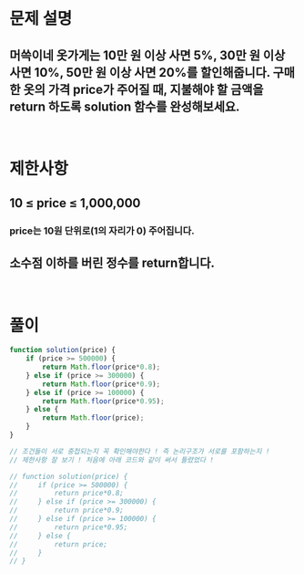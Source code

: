 # 문제 설명
## 머쓱이네 옷가게는 10만 원 이상 사면 5%, 30만 원 이상 사면 10%, 50만 원 이상 사면 20%를 할인해줍니다. 구매한 옷의 가격 price가 주어질 때, 지불해야 할 금액을 return 하도록 solution 함수를 완성해보세요.



<br>

# 제한사항
## 10 ≤ price ≤ 1,000,000
### price는 10원 단위로(1의 자리가 0) 주어집니다.
## 소수점 이하를 버린 정수를 return합니다.

<br>

# 풀이

```js
function solution(price) {
    if (price >= 500000) {
        return Math.floor(price*0.8);
    } else if (price >= 300000) {
        return Math.floor(price*0.9);
    } else if (price >= 100000) {
        return Math.floor(price*0.95);
    } else {
        return Math.floor(price);
    }
}

// 조건들이 서로 중첩되는지 꼭 확인해야한다 ! 즉 논리구조가 서로를 포함하는지 !
// 제한사항 잘 보기 ! 처음에 아래 코드와 같이 써서 틀렸었다 !

// function solution(price) {
//     if (price >= 500000) {
//         return price*0.8;
//     } else if (price >= 300000) {
//         return price*0.9;
//     } else if (price >= 100000) {
//         return price*0.95;
//     } else {
//         return price;
//     }
// }
```